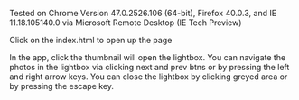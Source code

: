 Tested on Chrome Version 47.0.2526.106 (64-bit), Firefox 40.0.3, and IE 11.18.105140.0 via Microsoft Remote Desktop (IE Tech Preview)

Click on the index.html to open up the page

In the app, click the thumbnail will open the lightbox. You can navigate the photos in the lightbox via clicking next and prev btns or by pressing the left and right arrow keys. You can close the lightbox by clicking greyed area or by pressing the escape key.
